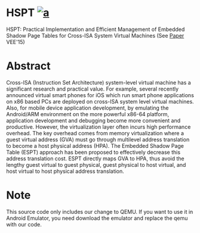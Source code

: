 # HSPT [![a](https://img.shields.io/badge/build-passing-brightgreen.svg)](build)
HSPT: Practical Implementation and Efficient Management of Embedded Shadow Page Tables for Cross-ISA System Virtual Machines (See [Paper](http://dl.acm.org/citation.cfm?id=2731188&CFID=986069799&CFTOKEN=34911294) VEE'15)

# Abstract
Cross-ISA (Instruction Set Architecture) system-level virtual machine has a significant research and practical value.
For example, several recently announced virtual smart phones for iOS which run smart phone applications on x86 based 
PCs are deployed on cross-ISA system level virtual machines. Also, for mobile device application development, by emulating
the Android/ARM environment on the more powerful x86-64 platform, application development and debugging become more convenient 
and productive. However, the virtualization layer often incurs high performance overhead. The key overhead comes from memory 
virtualization where a guest virtual address (GVA) must go through multilevel address translation to become a host physical address
(HPA). The Embedded Shadow Page Table (ESPT) approach has been proposed to effectively decrease this address translation cost.
ESPT directly maps GVA to HPA, thus avoid the lengthy guest virtual to guest physical, guest physical to host virtual, and host 
virtual to host physical address translation.

# Note
This source code only includes our change to QEMU. If you want to use it in Android Emulator, you need download the emulator and
replace the qemu with our code.
